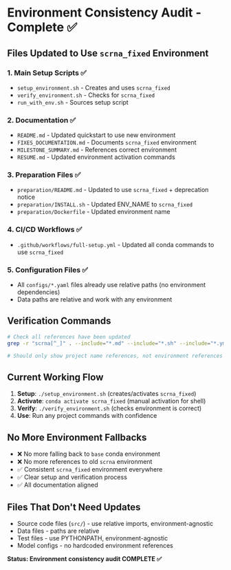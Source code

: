 # Environment Consistency Audit - Complete ✅

## Files Updated to Use `scrna_fixed` Environment

### 1. Main Setup Scripts ✅
- `setup_environment.sh` - Creates and uses `scrna_fixed`
- `verify_environment.sh` - Checks for `scrna_fixed`
- `run_with_env.sh` - Sources setup script

### 2. Documentation ✅
- `README.md` - Updated quickstart to use new environment
- `FIXES_DOCUMENTATION.md` - Documents `scrna_fixed` environment
- `MILESTONE_SUMMARY.md` - References correct environment
- `RESUME.md` - Updated environment activation commands

### 3. Preparation Files ✅
- `preparation/README.md` - Updated to use `scrna_fixed` + deprecation notice
- `preparation/INSTALL.sh` - Updated ENV_NAME to `scrna_fixed`
- `preparation/Dockerfile` - Updated environment name

### 4. CI/CD Workflows ✅
- `.github/workflows/full-setup.yml` - Updated all conda commands to use `scrna_fixed`

### 5. Configuration Files ✅
- All `configs/*.yaml` files already use relative paths (no environment dependencies)
- Data paths are relative and work with any environment

## Verification Commands

```bash
# Check all references have been updated
grep -r "scrna[^_]" . --include="*.md" --include="*.sh" --include="*.yml" --include="*.yaml" | grep -v "scrna-longformer" | grep -v "scrna_"

# Should only show project name references, not environment references
```

## Current Working Flow

1. **Setup**: `./setup_environment.sh` (creates/activates `scrna_fixed`)
2. **Activate**: `conda activate scrna_fixed` (manual activation for shell)
3. **Verify**: `./verify_environment.sh` (checks environment is correct)
4. **Use**: Run any project commands with confidence

## No More Environment Fallbacks

- ❌ No more falling back to `base` conda environment
- ❌ No more references to old `scrna` environment  
- ✅ Consistent `scrna_fixed` environment everywhere
- ✅ Clear setup and verification process
- ✅ All documentation aligned

## Files That Don't Need Updates

- Source code files (`src/`) - use relative imports, environment-agnostic
- Data files - paths are relative
- Test files - use PYTHONPATH, environment-agnostic
- Model configs - no hardcoded environment references

**Status: Environment consistency audit COMPLETE ✅**
